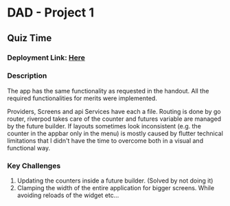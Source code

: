 # DAD - Project 1
## Quiz Time

### Deployment Link: [Here](https://gubo97000.github.io/DAD-P1/$FLUTTER_BASE_HREF#/)

### Description
The app has the same functionality as requested in the handout. 
All the required functionalities for merits were implemented. 

Providers, Screens and api Services have each a file. Routing is done by go router, riverpod takes care of the counter and futures variable are managed by the future builder. If layouts sometimes look inconsistent (e.g. the counter in the appbar only in the menu) is mostly caused by flutter technical limitations that I didn't have the time to overcome both in a visual and functional way.

### Key Challenges
1. Updating the counters inside a future builder. (Solved by not doing it)
2. Clamping the width of the entire application for bigger screens. While avoiding reloads of the widget etc... 
